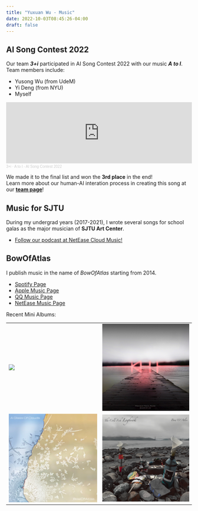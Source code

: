 ```yaml
---
title: "Yuxuan Wu - Music"
date: 2022-10-03T08:45:26-04:00
draft: false
---
```

## AI Song Contest 2022

Our team ***3+i*** participated in AI Song Contest 2022 with our music ***A to I***.  
Team members include:
- Yusong Wu (from UdeM)
- Yi Deng (from NYU)
- Myself

<iframe width="100%" height="166" scrolling="no" frameborder="no" allow="autoplay"
    src="https://w.soundcloud.com/player/?url=https%3A//api.soundcloud.com/tracks/1279199113&color=ff5500"></iframe>
<div
    style="font-size: 10px; color: #cccccc;line-break: anywhere;word-break: normal;overflow: hidden;white-space: nowrap;text-overflow: ellipsis; font-family: Interstate,Lucida Grande,Lucida Sans Unicode,Lucida Sans,Garuda,Verdana,Tahoma,sans-serif;font-weight: 100;">
    <a href="https://soundcloud.com/3-plus-i" title="3+i" target="_blank"
        style="color: #cccccc; text-decoration: none;">3+i</a> · <a href="https://soundcloud.com/3-plus-i/a-to-i"
        title="A to I - AI Song Contest 2022" target="_blank" style="color: #cccccc; text-decoration: none;">A to I - AI
        Song Contest 2022</a></div>

We made it to the final list and won the **3rd place** in the end!  
Learn more about our human-AI interation process in creating this song at our [**team page**](https://www.aisongcontest.com/participants-2022/3i)!

## Music for SJTU
During my undergrad years (2017-2021), I wrote several songs for school galas as the major musician of **SJTU Art Center**.

- [Follow our podcast at NetEase Cloud Music!](http://music.163.com/radio?id=526839633)


## BowOfAtlas
I publish music in the name of *BowOfAtlas* starting from 2014.
- [Spotify Page](https://open.spotify.com/artist/7u6TOEKFO20LfGibgidFRV?si=44gD6Im0Tai8xL1sFXrRVw&utm_source=copy-link)
- [Apple Music Page](https://music.apple.com/us/artist/bowofatlas/1474860092)
- [QQ Music Page](https://c.y.qq.com/base/fcgi-bin/u?__=kyfI2cIedHE3)
- [NetEase Music Page](https://music.163.com/#/artist?id=1131005)

Recent Mini Albums:
<table>
    <tr>
        <td><img src="eb.jpg" width=300 style="margin:0; border:0;" /></td>
        <td><img src="ptp.jpg" width=300 style="margin:0; border:0;" /></td>
    </tr>
    <tr>
        <td><img src="agoc.jpg" width=300 style="margin:0; border:0;" /></td>
        <td><img src="tcfl.jpg" width=300 style="margin:0; border:0;" /></td>
    </tr>
</table>

